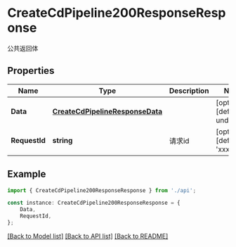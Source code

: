 # CreateCdPipeline200ResponseResponse

公共返回体

## Properties

Name | Type | Description | Notes
------------ | ------------- | ------------- | -------------
**Data** | [**CreateCdPipelineResponseData**](CreateCdPipelineResponseData.md) |  | [optional] [default to undefined]
**RequestId** | **string** | 请求id | [optional] [default to 'xxxxx']

## Example

```typescript
import { CreateCdPipeline200ResponseResponse } from './api';

const instance: CreateCdPipeline200ResponseResponse = {
    Data,
    RequestId,
};
```

[[Back to Model list]](../README.md#documentation-for-models) [[Back to API list]](../README.md#documentation-for-api-endpoints) [[Back to README]](../README.md)
